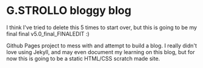 # G.STROLLO bloggy blog
I think I've tried to delete this 5 times to start over, but this is going to be my final final v5.0_final_FINALEDIT :)

Github Pages project to mess with and attempt to build a blog. I really didn't love using Jekyll, and may even document my learning on this blog, but for now this is going to be a static HTML/CSS scratch made site.
